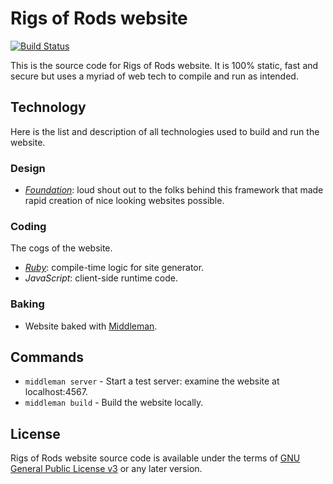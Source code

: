 # Rigs of Rods website
[![Build Status](https://travis-ci.org/RigsOfRods/rigsofrods.org.svg?branch=master)](https://travis-ci.org/RigsOfRods/rigsofrods.org)

This is the source code for Rigs of Rods website. It is 100% static, fast and secure but uses a myriad of web tech to compile and run as intended.

## Technology
Here is the list and description of all technologies used to build and run the website.

### Design
* _[Foundation](http://foundation.zurb.com/)_: loud shout out to the folks behind this framework that made rapid creation of nice looking websites possible.

### Coding
The cogs of the website.

* _[Ruby](https://ruby-lang.org/)_: compile-time logic for site generator.
* _JavaScript_: client-side runtime code.

### Baking
* Website baked with [Middleman](https://middlemanapp.com).


## Commands
* `middleman server` - Start a test server: examine the website at localhost:4567.
* `middleman build` - Build the website locally.

## License

Rigs of Rods website source code is available under the terms of [GNU General Public License v3](http://www.gnu.org/licenses/gpl.html) or any later version.


